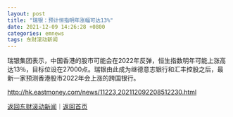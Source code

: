 ```yaml
---
layout: post
title: "瑞银：预计恒指明年涨幅可达13%"
date: 2021-12-09 14:26:28 +0800
categories: emnews
tags: 东财滚动新闻
---
```


瑞银集团表示，中国香港的股市可能会在2022年反弹，恒生指数明年可能上涨高达13％，目标位设在27000点。瑞银由此成为继德意志银行和汇丰控股之后，最新一家预测香港股市2022年会上涨的跨国银行。

<http://hk.eastmoney.com/news/11223,202112092208512230.html>

[返回东财滚动新闻](//finews.withounder.com/emnews/)｜[返回首页](//finews.withounder.com/)